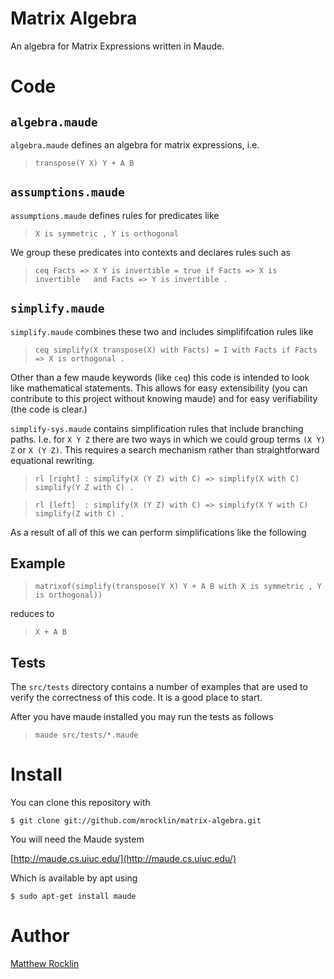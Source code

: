 Matrix Algebra
==============

An algebra for Matrix Expressions written in Maude. 

Code
====

`algebra.maude`
---------------

`algebra.maude` defines an algebra for matrix expressions, i.e.

> `transpose(Y X) Y + A B`

`assumptions.maude`
-------------------

`assumptions.maude` defines rules for predicates like

> `X is symmetric , Y is orthogonal`

We group these predicates into contexts and declares rules such as 

> `ceq Facts => X Y is invertible = true if Facts => X is invertible  
>                                       and Facts => Y is invertible .`

`simplify.maude`
----------------

`simplify.maude` combines these two and includes simplififcation rules like 

> `ceq simplify(X transpose(X) with Facts) = I with Facts if Facts => X is orthogonal .`

Other than a few maude keywords (like `ceq`) this code is intended to look like
mathematical statements. This allows for easy extensibility (you can contribute
to this project without knowing maude) and for easy verifiability (the code is 
clear.)

`simplify-sys.maude` contains simplification rules that include branching
paths. I.e. for `X Y Z` there are two ways in which we could group terms
`(X Y) Z` or `X (Y Z)`. This requires a search mechanism rather than 
straightforward equational rewriting.

> `rl [right] : simplify(X (Y Z) with C) => simplify(X with C) simplify(Y Z with C) .`

> `rl [left]  : simplify(X (Y Z) with C) => simplify(X Y with C) simplify(Z with C) .`

As a result of all of this we can perform simplifications like the following 

Example
-------
> `matrixof(simplify(transpose(Y X) Y + A B with X is symmetric , Y is orthogonal))`

reduces to

> `X + A B`

Tests
-----

The `src/tests` directory contains a number of examples that are used to verify
the correctness of this code. It is a good place to start. 

After you have maude installed you may run the tests as follows

> `maude src/tests/*.maude`

Install
=======

You can clone this repository with 

    $ git clone git://github.com/mrocklin/matrix-algebra.git

You will need the Maude system

[http://maude.cs.uiuc.edu/](http://maude.cs.uiuc.edu/)

Which is available by apt using 

    $ sudo apt-get install maude

Author
======

[Matthew Rocklin](http://matthewrocklin.com/)
